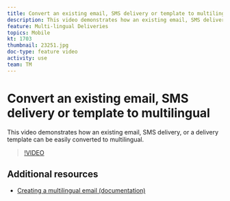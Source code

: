 ```yaml
---
title: Convert an existing email, SMS delivery or template to multilingual
description: This video demonstrates how an existing email, SMS delivery, or a delivery template can be easily converted to multilingual.
feature: Multi-lingual Deliveries
topics: Mobile
kt: 1703
thumbnail: 23251.jpg
doc-type: feature video
activity: use
team: TM
---
```


# Convert an existing email, SMS delivery or template to multilingual 

This video demonstrates how an existing email, SMS delivery, or a delivery template can be easily converted to multilingual.

>[!VIDEO](https://video.tv.adobe.com/v/23251?quality=12)

## Additional resources

* [Creating a multilingual email (documentation)](https://helpx.adobe.com/campaign/standard/channels/using/creating-a-multilingual-email.html)
